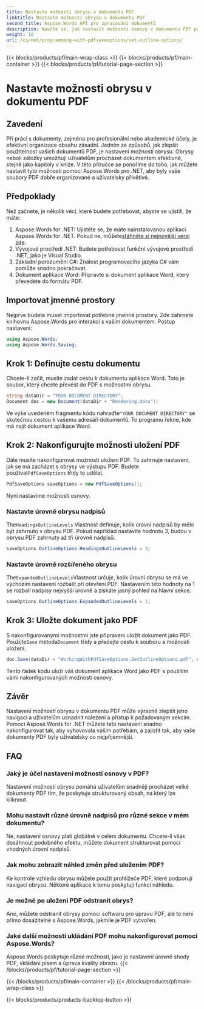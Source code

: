 ```yaml
---
title: Nastavte možnosti obrysu v dokumentu PDF
linktitle: Nastavte možnosti obrysu v dokumentu PDF
second_title: Aspose.Words API pro zpracování dokumentů
description: Naučte se, jak nastavit možnosti osnovy v dokumentu PDF pomocí Aspose.Words for .NET. Vylepšete navigaci PDF konfigurací úrovní nadpisů a rozšířených obrysů.
weight: 10
url: /cs/net/programming-with-pdfsaveoptions/set-outline-options/
---
```


{{< blocks/products/pf/main-wrap-class >}}
{{< blocks/products/pf/main-container >}}
{{< blocks/products/pf/tutorial-page-section >}}

# Nastavte možnosti obrysu v dokumentu PDF

## Zavedení

Při práci s dokumenty, zejména pro profesionální nebo akademické účely, je efektivní organizace obsahu zásadní. Jedním ze způsobů, jak zlepšit použitelnost vašich dokumentů PDF, je nastavení možností obrysu. Obrysy neboli záložky umožňují uživatelům procházet dokumentem efektivně, stejně jako kapitoly v knize. V této příručce se ponoříme do toho, jak můžete nastavit tyto možnosti pomocí Aspose.Words pro .NET, aby byly vaše soubory PDF dobře organizované a uživatelsky přívětivé.

## Předpoklady

Než začnete, je několik věcí, které budete potřebovat, abyste se ujistili, že máte:

1.  Aspose.Words for .NET: Ujistěte se, že máte nainstalovanou aplikaci Aspose.Words for .NET. Pokud ne, můžete[stáhněte si nejnovější verzi zde](https://releases.aspose.com/words/net/).
2. Vývojové prostředí .NET: Budete potřebovat funkční vývojové prostředí .NET, jako je Visual Studio.
3. Základní porozumění C#: Znalost programovacího jazyka C# vám pomůže snadno pokračovat.
4. Dokument aplikace Word: Připravte si dokument aplikace Word, který převedete do formátu PDF.

## Importovat jmenné prostory

Nejprve budete muset importovat potřebné jmenné prostory. Zde zahrnete knihovnu Aspose.Words pro interakci s vaším dokumentem. Postup nastavení:

```csharp
using Aspose.Words;
using Aspose.Words.Saving;
```

## Krok 1: Definujte cestu dokumentu

Chcete-li začít, musíte zadat cestu k dokumentu aplikace Word. Toto je soubor, který chcete převést do PDF s možnostmi obrysu. 

```csharp
string dataDir = "YOUR DOCUMENT DIRECTORY";
Document doc = new Document(dataDir + "Rendering.docx");
```

 Ve výše uvedeném fragmentu kódu nahraďte`"YOUR DOCUMENT DIRECTORY"` se skutečnou cestou k vašemu adresáři dokumentů. To programu řekne, kde má najít dokument aplikace Word.

## Krok 2: Nakonfigurujte možnosti uložení PDF

 Dále musíte nakonfigurovat možnosti uložení PDF. To zahrnuje nastavení, jak se má zacházet s obrysy ve výstupu PDF. Budete používat`PdfSaveOptions` třídy to udělat.

```csharp
PdfSaveOptions saveOptions = new PdfSaveOptions();
```

Nyní nastavíme možnosti osnovy. 

### Nastavte úrovně obrysu nadpisů

 The`HeadingsOutlineLevels` Vlastnost definuje, kolik úrovní nadpisů by mělo být zahrnuto v obrysu PDF. Pokud například nastavíte hodnotu 3, budou v obrysu PDF zahrnuty až tři úrovně nadpisů.

```csharp
saveOptions.OutlineOptions.HeadingsOutlineLevels = 3;
```

### Nastavte úrovně rozšířeného obrysu

 The`ExpandedOutlineLevels`Vlastnost určuje, kolik úrovní obrysu se má ve výchozím nastavení rozbalit při otevření PDF. Nastavením této hodnoty na 1 se rozbalí nadpisy nejvyšší úrovně a získáte jasný pohled na hlavní sekce.

```csharp
saveOptions.OutlineOptions.ExpandedOutlineLevels = 1;
```

## Krok 3: Uložte dokument jako PDF

 S nakonfigurovanými možnostmi jste připraveni uložit dokument jako PDF. Použijte`Save` metoda`Document` třídy a předejte cestu k souboru a možnosti uložení.

```csharp
doc.Save(dataDir + "WorkingWithPdfSaveOptions.SetOutlineOptions.pdf", saveOptions);
```

Tento řádek kódu uloží váš dokument aplikace Word jako PDF s použitím vámi nakonfigurovaných možností osnovy. 

## Závěr

Nastavení možností obrysu v dokumentu PDF může výrazně zlepšit jeho navigaci a uživatelům usnadnit nalezení a přístup k požadovaným sekcím. Pomocí Aspose.Words for .NET můžete tato nastavení snadno nakonfigurovat tak, aby vyhovovala vašim potřebám, a zajistit tak, aby vaše dokumenty PDF byly uživatelsky co nejpříjemnější.

## FAQ

### Jaký je účel nastavení možností osnovy v PDF?

Nastavení možností obrysu pomáhá uživatelům snadněji procházet velké dokumenty PDF tím, že poskytuje strukturovaný obsah, na který lze kliknout.

### Mohu nastavit různé úrovně nadpisů pro různé sekce v mém dokumentu?

Ne, nastavení osnovy platí globálně v celém dokumentu. Chcete-li však dosáhnout podobného efektu, můžete dokument strukturovat pomocí vhodných úrovní nadpisů.

### Jak mohu zobrazit náhled změn před uložením PDF?

Ke kontrole vzhledu obrysu můžete použít prohlížeče PDF, které podporují navigaci obrysu. Některé aplikace k tomu poskytují funkci náhledu.

### Je možné po uložení PDF odstranit obrys?

Ano, můžete odstranit obrysy pomocí softwaru pro úpravu PDF, ale to není přímo dosažitelné s Aspose.Words, jakmile je PDF vytvořen.

### Jaké další možnosti ukládání PDF mohu nakonfigurovat pomocí Aspose.Words?

Aspose.Words poskytuje různé možnosti, jako je nastavení úrovně shody PDF, vkládání písem a úprava kvality obrazu.
{{< /blocks/products/pf/tutorial-page-section >}}

{{< /blocks/products/pf/main-container >}}
{{< /blocks/products/pf/main-wrap-class >}}

{{< blocks/products/products-backtop-button >}}
